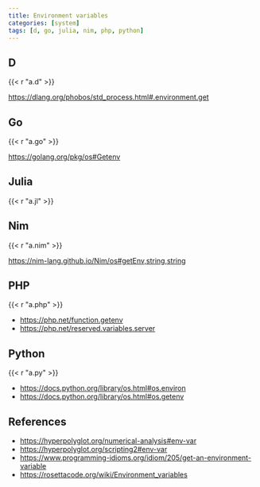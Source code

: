 ```yaml
---
title: Environment variables
categories: [system]
tags: [d, go, julia, nim, php, python]
---
```


## D

{{< r "a.d" >}}

<https://dlang.org/phobos/std_process.html#.environment.get>

## Go

{{< r "a.go" >}}

<https://golang.org/pkg/os#Getenv>

## Julia

{{< r "a.jl" >}}

## Nim

{{< r "a.nim" >}}

<https://nim-lang.github.io/Nim/os#getEnv,string,string>

## PHP

{{< r "a.php" >}}

- <https://php.net/function.getenv>
- <https://php.net/reserved.variables.server>

## Python

{{< r "a.py" >}}

- <https://docs.python.org/library/os.html#os.environ>
- <https://docs.python.org/library/os.html#os.getenv>

## References

- <https://hyperpolyglot.org/numerical-analysis#env-var>
- <https://hyperpolyglot.org/scripting2#env-var>
- <https://www.programming-idioms.org/idiom/205/get-an-environment-variable>
- <https://rosettacode.org/wiki/Environment_variables>
